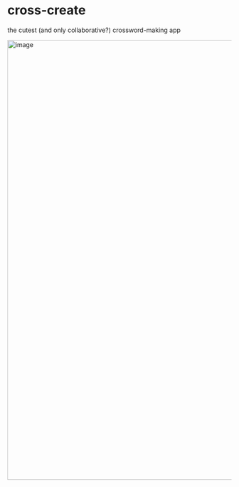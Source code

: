# cross-create

the cutest (and only collaborative?) crossword-making app

<img width="987" alt="image" src="https://github.com/kumar-ish/cross-create/assets/47245900/3e0c30c2-c994-418a-ba97-fb199a18d262">
